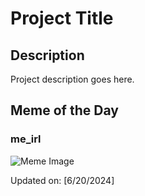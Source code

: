 # Project Title

## Description

Project description goes here.

## Meme of the Day

### me_irl
![Meme Image](https://i.redd.it/be20iaawch7d1.png)

Updated on: [6/20/2024]